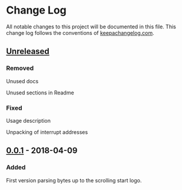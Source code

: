 # Change Log
All notable changes to this project will be documented in this file. This change log follows the conventions of [keepachangelog.com](http://keepachangelog.com/).

## [Unreleased]
### Removed
Unused docs

Unused sections in Readme

### Fixed
Usage description

Unpacking of interrupt addresses

## [0.0.1] - 2018-04-09
### Added
First version parsing bytes up to the scrolling start logo.

[Unreleased]: https://github.com/gernd/gb-dumper/compare/v0.0.1...master
[0.0.1]: https://github.com/gernd/gb-dumper/compare/ca6130150d7728ef7190c84a013ebc45b8e383e1...v0.0.1
